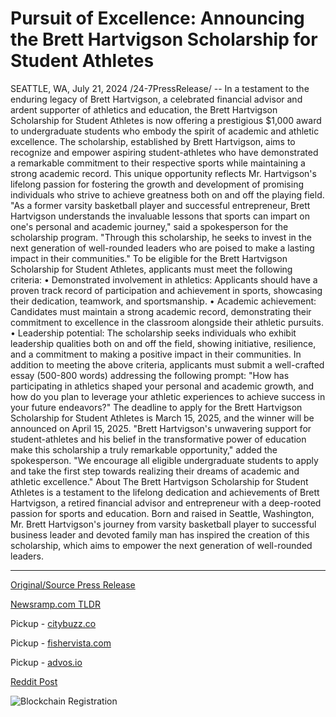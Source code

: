 # Pursuit of Excellence: Announcing the Brett Hartvigson Scholarship for Student Athletes

SEATTLE, WA, July 21, 2024 /24-7PressRelease/ -- In a testament to the enduring legacy of Brett Hartvigson, a celebrated financial advisor and ardent supporter of athletics and education, the Brett Hartvigson Scholarship for Student Athletes is now offering a prestigious $1,000 award to undergraduate students who embody the spirit of academic and athletic excellence.  The scholarship, established by Brett Hartvigson, aims to recognize and empower aspiring student-athletes who have demonstrated a remarkable commitment to their respective sports while maintaining a strong academic record. This unique opportunity reflects Mr. Hartvigson's lifelong passion for fostering the growth and development of promising individuals who strive to achieve greatness both on and off the playing field.  "As a former varsity basketball player and successful entrepreneur, Brett Hartvigson understands the invaluable lessons that sports can impart on one's personal and academic journey," said a spokesperson for the scholarship program. "Through this scholarship, he seeks to invest in the next generation of well-rounded leaders who are poised to make a lasting impact in their communities."  To be eligible for the Brett Hartvigson Scholarship for Student Athletes, applicants must meet the following criteria:  •	Demonstrated involvement in athletics: Applicants should have a proven track record of participation and achievement in sports, showcasing their dedication, teamwork, and sportsmanship. •	Academic achievement: Candidates must maintain a strong academic record, demonstrating their commitment to excellence in the classroom alongside their athletic pursuits. •	Leadership potential: The scholarship seeks individuals who exhibit leadership qualities both on and off the field, showing initiative, resilience, and a commitment to making a positive impact in their communities.  In addition to meeting the above criteria, applicants must submit a well-crafted essay (500-800 words) addressing the following prompt: "How has participating in athletics shaped your personal and academic growth, and how do you plan to leverage your athletic experiences to achieve success in your future endeavors?"  The deadline to apply for the Brett Hartvigson Scholarship for Student Athletes is March 15, 2025, and the winner will be announced on April 15, 2025.  "Brett Hartvigson's unwavering support for student-athletes and his belief in the transformative power of education make this scholarship a truly remarkable opportunity," added the spokesperson. "We encourage all eligible undergraduate students to apply and take the first step towards realizing their dreams of academic and athletic excellence."  About The Brett Hartvigson Scholarship for Student Athletes is a testament to the lifelong dedication and achievements of Brett Hartvigson, a retired financial advisor and entrepreneur with a deep-rooted passion for sports and education. Born and raised in Seattle, Washington, Mr. Brett Hartvigson's journey from varsity basketball player to successful business leader and devoted family man has inspired the creation of this scholarship, which aims to empower the next generation of well-rounded leaders. 

---

[Original/Source Press Release](https://www.24-7pressrelease.com/press-release/512718/pursuit-of-excellence-announcing-the-brett-hartvigson-scholarship-for-student-athletes)
                    

[Newsramp.com TLDR](https://newsramp.com/curated-news/brett-hartvigson-scholarship-1000-award-for-student-athletes/4a9ae1a29bde78cff214beaf858b3ab7) 


Pickup - [citybuzz.co](https://citybuzz.co/2024/07/21/new-1000-scholarship-launched-for-student-athletes-balancing-academic-and-athletic-excellence)

Pickup - [fishervista.com](https://fishervista.com/en/brett-hartvigson-scholarship-for-student-athletes-announced/20245135)

Pickup - [advos.io](https://advos.io/en/brett-hartvigson-scholarship-empowers-student-athletes-with-1000-award/20245135)
 



[Reddit Post](https://www.reddit.com/r/newsramp/comments/1e8gnz3/brett_hartvigson_scholarship_1000_award_for/) 



![Blockchain Registration](https://cdn.newsramp.app/24-7PressRelease/qrcode/247/21/odorv9ma.webp)